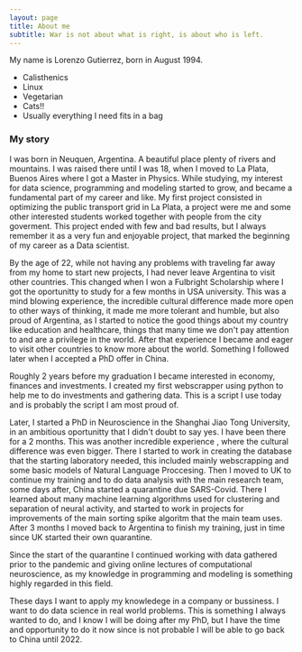 ```yaml
---
layout: page
title: About me
subtitle: War is not about what is right, is about who is left.
---
```


My name is Lorenzo Gutierrez, born in August 1994.

- Calisthenics
- Linux
- Vegetarian
- Cats!!
- Usually everything I need fits in a bag


### My story
I was born in Neuquen, Argentina. A beautiful place plenty of rivers and mountains. I was raised there until I was 18, when I moved to La Plata, Buenos Aires where I got a Master in Physics. While studying, my interest for data science, programming and modeling started to grow, and became a fundamental part of my career and like. My first project consisted in optimizing the public transport grid in La Plata, a project were me and some other interested students worked together with people from the city goverment. This project ended with few and bad results, but I always remember it as a very fun and enjoyable project, that marked the beginning of my career as a Data scientist.

By the age of 22, while not having any problems with traveling far away from my home to start new projects, I had never leave Argentina to visit other countries. This changed when I won a Fulbright Scholarship where I got the oportunitty to study for a few months in USA university. This was a mind blowing experience, the incredible cultural difference made more open to other ways of thinking, it made me more tolerant and humble, but also proud of Argentina, as I started to notice the good things about my country like education and healthcare, things that many time we don't pay attention to and are a privilege in the world. After that experience I became and eager to visit other countries to know more about the world. Something I followed later when I accepted a PhD offer in China.

Roughly 2 years before my graduation I became interested in economy, finances and investments. I created my first webscrapper using python to help me to do investments and gathering data. This is a script I use today and is probably the script I am most proud of.

Later, I started a PhD in Neuroscience in the Shanghai Jiao Tong University, in an ambitious oportunitty that I didn't doubt to say yes. I have been there for a 2 months. This was another incredible experience , where the cultural difference was even bigger. There I started to work in creating the database that the starting laboratory needed, this included mainly webscrapping and some basic models of Natural Language Proccesing. Then I moved to UK to continue my training and to do data analysis with the main research team, some days after, China started a quarantine due SARS-Covid. There I learned about many machine learning algorithms used for clustering and separation of neural activity, and started to work in projects for improvements of the main sorting spike algoritm that the main team uses. After 3 months I moved back to Argentina to finish my training, just in time since UK started their own quarantine.

Since the start of the quarantine I continued working with data gathered prior to the pandemic and giving online lectures of computational neuroscience, as my knowledge in programming and modeling is something highly regarded in this field.

These days I want to apply my knowledege in a company or bussiness. I want to do data science in real world problems. This is something I always wanted to do, and I know I will be doing after my PhD, but I have the time and opportunity to do it now since is not probable I will be able to go back to China until 2022.
